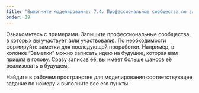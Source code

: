 ```yaml
---
title: "Выполните моделирование: 7.4. Профессиональные сообщества по sota-методам"
order: 19
---
```




Ознакомьтесь с примерами. Запишите профессиональные сообщества, в которых вы участвует (или участвовали). По необходимости формируйте заметки для последующей проработки. Например, в колонке “Заметки” можно записать идею на будущее, которая вам пришла в голову. Сразу записав её, вы имеет больше шансов её реализовать в будущем.

Найдите в рабочем пространстве для моделирования соответствующее задание по номеру и выполните все его пункты.


